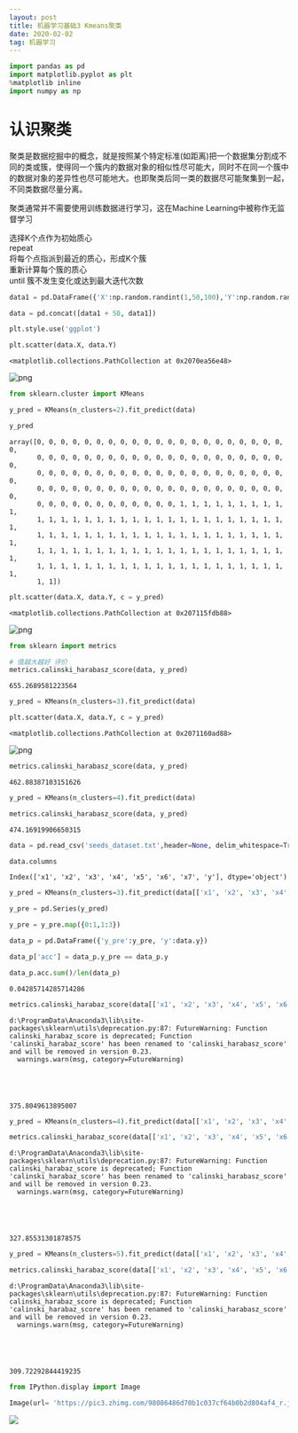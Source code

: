 ```yaml
---
layout: post
title: 机器学习基础3 Kmeans聚类
date: 2020-02-02
tag: 机器学习
---
```



```python
import pandas as pd
import matplotlib.pyplot as plt
%matplotlib inline
import numpy as np
```

# 认识聚类

聚类是数据挖掘中的概念，就是按照某个特定标准(如距离)把一个数据集分割成不同的类或簇，使得同一个簇内的数据对象的相似性尽可能大，同时不在同一个簇中的数据对象的差异性也尽可能地大。也即聚类后同一类的数据尽可能聚集到一起，不同类数据尽量分离。

聚类通常并不需要使用训练数据进行学习，这在Machine Learning中被称作无监督学习

选择K个点作为初始质心  
repeat  
    将每个点指派到最近的质心，形成K个簇  
    重新计算每个簇的质心  
until 簇不发生变化或达到最大迭代次数  


```python
data1 = pd.DataFrame({'X':np.random.randint(1,50,100),'Y':np.random.randint(1,50,100)})
```


```python
data = pd.concat([data1 + 50, data1])
```


```python
plt.style.use('ggplot')
```


```python
plt.scatter(data.X, data.Y)
```




    <matplotlib.collections.PathCollection at 0x2070ea56e48>




![png](http://ww1.sinaimg.cn/large/007Rg09mly1gnu8jebdamj30af06wt8r.jpg)



```python
from sklearn.cluster import KMeans
```


```python
y_pred = KMeans(n_clusters=2).fit_predict(data)
```


```python
y_pred
```




    array([0, 0, 0, 0, 0, 0, 0, 0, 0, 0, 0, 0, 0, 0, 0, 0, 0, 0, 0, 0, 0, 0,
           0, 0, 0, 0, 0, 0, 0, 0, 0, 0, 0, 0, 0, 0, 0, 0, 0, 0, 0, 0, 0, 0,
           0, 0, 0, 0, 0, 0, 0, 0, 0, 0, 0, 0, 0, 0, 0, 0, 0, 0, 0, 0, 0, 0,
           0, 0, 0, 0, 0, 0, 0, 0, 0, 0, 0, 0, 0, 0, 0, 0, 0, 0, 0, 0, 0, 0,
           0, 0, 0, 0, 0, 0, 0, 0, 0, 0, 0, 0, 1, 1, 1, 1, 1, 1, 1, 1, 1, 1,
           1, 1, 1, 1, 1, 1, 1, 1, 1, 1, 1, 1, 1, 1, 1, 1, 1, 1, 1, 1, 1, 1,
           1, 1, 1, 1, 1, 1, 1, 1, 1, 1, 1, 1, 1, 1, 1, 1, 1, 1, 1, 1, 1, 1,
           1, 1, 1, 1, 1, 1, 1, 1, 1, 1, 1, 1, 1, 1, 1, 1, 1, 1, 1, 1, 1, 1,
           1, 1, 1, 1, 1, 1, 1, 1, 1, 1, 1, 1, 1, 1, 1, 1, 1, 1, 1, 1, 1, 1,
           1, 1])




```python
plt.scatter(data.X, data.Y, c = y_pred)
```




    <matplotlib.collections.PathCollection at 0x207115fdb88>




![png](http://ww1.sinaimg.cn/large/007Rg09mly1gnu8jec288j30af06w3yz.jpg)



```python
from sklearn import metrics
```


```python
# 值越大越好 评价
metrics.calinski_harabasz_score(data, y_pred)
```




    655.2689581223564




```python
y_pred = KMeans(n_clusters=3).fit_predict(data)
```


```python
plt.scatter(data.X, data.Y, c = y_pred)
```




    <matplotlib.collections.PathCollection at 0x2071160ad88>




![png](http://ww1.sinaimg.cn/large/007Rg09mly1gnu8jebtvgj30af06wmxn.jpg)



```python
metrics.calinski_harabasz_score(data, y_pred)
```




    462.88387103151626




```python
y_pred = KMeans(n_clusters=4).fit_predict(data)
```


```python
metrics.calinski_harabasz_score(data, y_pred)
```




    474.16919906650315




```python
data = pd.read_csv('seeds_dataset.txt',header=None, delim_whitespace=True, names=['x1','x2','x3','x4','x5','x6','x7','y'])
```


```python
data.columns
```




    Index(['x1', 'x2', 'x3', 'x4', 'x5', 'x6', 'x7', 'y'], dtype='object')




```python
y_pred = KMeans(n_clusters=3).fit_predict(data[['x1', 'x2', 'x3', 'x4', 'x5', 'x6', 'x7']])
```


```python
y_pre = pd.Series(y_pred)
```


```python
y_pre = y_pre.map({0:1,1:3})
```


```python
data_p = pd.DataFrame({'y_pre':y_pre, 'y':data.y})
```


```python
data_p['acc'] = data_p.y_pre == data_p.y
```


```python
data_p.acc.sum()/len(data_p)
```




    0.04285714285714286




```python
metrics.calinski_harabaz_score(data[['x1', 'x2', 'x3', 'x4', 'x5', 'x6', 'x7']], y_pred)
```

    d:\ProgramData\Anaconda3\lib\site-packages\sklearn\utils\deprecation.py:87: FutureWarning: Function calinski_harabaz_score is deprecated; Function 'calinski_harabaz_score' has been renamed to 'calinski_harabasz_score' and will be removed in version 0.23.
      warnings.warn(msg, category=FutureWarning)





    375.8049613895007




```python
y_pred = KMeans(n_clusters=4).fit_predict(data[['x1', 'x2', 'x3', 'x4', 'x5', 'x6', 'x7']])
```


```python
metrics.calinski_harabaz_score(data[['x1', 'x2', 'x3', 'x4', 'x5', 'x6', 'x7']], y_pred)
```

    d:\ProgramData\Anaconda3\lib\site-packages\sklearn\utils\deprecation.py:87: FutureWarning: Function calinski_harabaz_score is deprecated; Function 'calinski_harabaz_score' has been renamed to 'calinski_harabasz_score' and will be removed in version 0.23.
      warnings.warn(msg, category=FutureWarning)





    327.85531301878575




```python
y_pred = KMeans(n_clusters=5).fit_predict(data[['x1', 'x2', 'x3', 'x4', 'x5', 'x6', 'x7']])
```


```python
metrics.calinski_harabaz_score(data[['x1', 'x2', 'x3', 'x4', 'x5', 'x6', 'x7']], y_pred)
```

    d:\ProgramData\Anaconda3\lib\site-packages\sklearn\utils\deprecation.py:87: FutureWarning: Function calinski_harabaz_score is deprecated; Function 'calinski_harabaz_score' has been renamed to 'calinski_harabasz_score' and will be removed in version 0.23.
      warnings.warn(msg, category=FutureWarning)





    309.72292844419235




```python
from IPython.display import Image
```


```python
Image(url= 'https://pic3.zhimg.com/98086486d70b1c037cf64b0b2d804af4_r.jpg')
```




<img src="https://pic3.zhimg.com/98086486d70b1c037cf64b0b2d804af4_r.jpg"/>




```python

```
